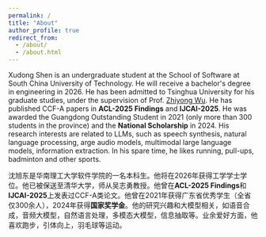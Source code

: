 ```yaml
---
permalink: /
title: "About"
author_profile: true
redirect_from: 
  - /about/
  - /about.html
---
```


Xudong Shen is an undergraduate student at the School of Software at South China University of Technology. He will receive a bachelor's degree in engineering in 2026. He has been admitted to Tsinghua University for his graduate studies, under the supervision of Prof. <a href="https://www.sigs.tsinghua.edu.cn/zywu/list.htm">Zhiyong Wu</a>. He has published CCF-A papers in **ACL-2025 Findings** and **IJCAI-2025**. He was awarded the Guangdong Outstanding Student in 2021 (only more than 300 students in the province) and the **National Scholarship** in 2024. His research interests are related to LLMs, such as speech synthesis, natural language processing, arge audio models, multimodal large language models, information extraction. In his spare time, he likes running, pull-ups, badminton and other sports.

沈旭东是华南理工大学软件学院的一名本科生。他将在2026年获得工学学士学位。他已被保送至清华大学，师从吴志勇教授。他曾在**ACL-2025 Findings**和**IJCAI-2025**上发表过CCF-A类论文。他曾在2021年获得广东省优秀学生（全省仅300余人），2024年获得**国家奖学金**。他的研究兴趣和大模型相关，如语音合成，音频大模型，自然语言处理，多模态大模型，信息抽取等。业余爱好方面，他喜欢跑步，引体向上，羽毛球等运动。

